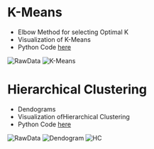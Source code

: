 # K-Means

- Elbow Method for selecting Optimal K
- Visualization of K-Means
- Python Code <a href = "https://github.com/TatevKaren/data-science-popular-algorithms/tree/main/Unsupervised%20Learning%20Algorithms/K-Means">here</a>

![RawData](https://user-images.githubusercontent.com/76843403/212572223-d9e73d3d-8c8f-42d4-af1b-443b9fb4010d.png)
![K-Means](https://user-images.githubusercontent.com/76843403/212572254-697caf5d-aab4-41ee-9a01-cec83bd9ee56.png)

# Hierarchical Clustering

- Dendograms
- Visualization ofHierarchical Clustering
- Python Code <a href = "https://github.com/TatevKaren/data-science-popular-algorithms/tree/main/Unsupervised%20Learning%20Algorithms/Hierarchical%20Clustering">here</a>


![RawData](https://user-images.githubusercontent.com/76843403/212576109-f7472a2e-0ec7-4fa8-97e6-fd4ff065c5b1.png)
![Dendogram](https://user-images.githubusercontent.com/76843403/212576116-c2b4cdae-2082-4a58-aafe-ab708179393f.png)
![HC](https://user-images.githubusercontent.com/76843403/212576122-c5bd60d6-445e-4c24-a529-604ca941618a.png)

